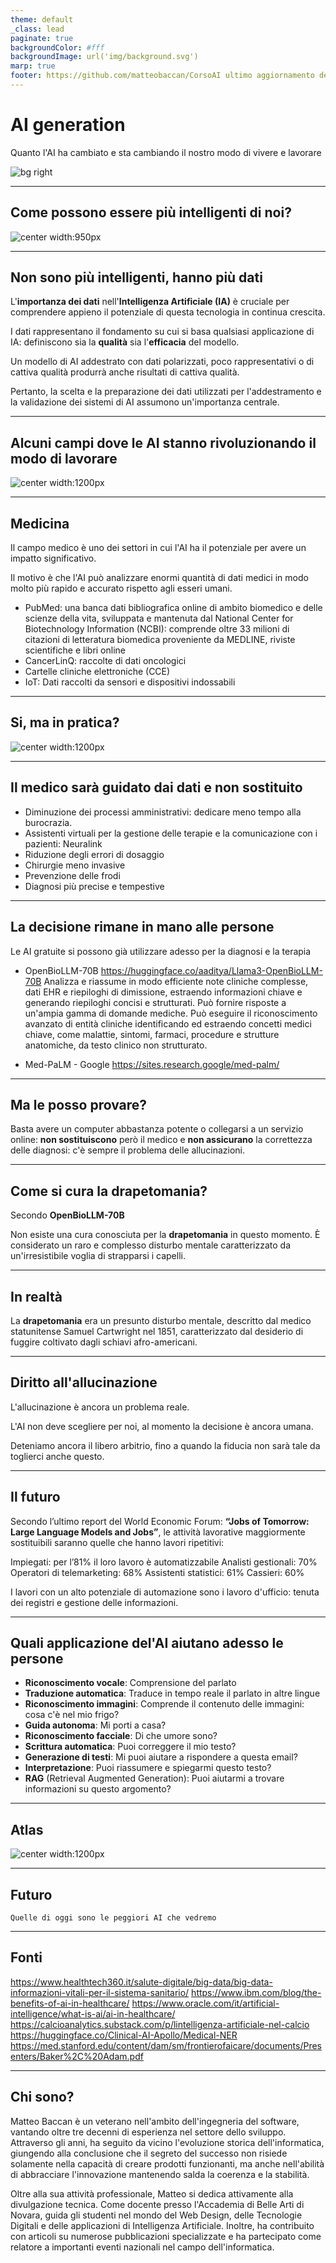 ```yaml
---
theme: default
_class: lead
paginate: true
backgroundColor: #fff
backgroundImage: url('img/background.svg')
marp: true
footer: https://github.com/matteobaccan/CorsoAI ultimo aggiornamento del %date% %time%
---
```


# AI generation

Quanto l'AI ha cambiato e sta cambiando il nostro modo di vivere e lavorare

![bg right](img/matteo-baccan.jpg)

<!-- _paginate: false -->
<!-- _footer: "" -->
<!-- style: "
img[alt~='center'] {
  display: block;
  margin: 0 auto;
}
img[alt~='floatleft'] {
  float: left;
  margin: auto;
}
img[alt~='floatright'] {
  float: right;
  margin: auto;
}
h2 {
    color: #e50000;
    position: absolute;
    top: 0px;
    background-color: white;
    width: 100%;
    left: 0;
    padding: 5px 0px 0px 75px;    
    height: 50px;
    border-bottom: 1px solid red;
    margin: 0px;
}
h3 {
    color: #e50000;
}
footer {
    width: 100%;
    left: 5px;
    bottom: 0;
    padding: 10px 0 0px 10px;
    background-color: white;
    height: 50px;
}
section::after {
  content: attr(data-marpit-pagination) ' / ' attr(data-marpit-pagination-total);
}
" -->

---

## Come possono essere più intelligenti di noi?

![center width:950px](img/ai-positive-homersimpson.webp)

---

## Non sono più intelligenti, hanno più dati

L'**importanza dei dati** nell'**Intelligenza Artificiale (IA)** è cruciale per comprendere appieno il potenziale di questa tecnologia in continua crescita.

I dati rappresentano il fondamento su cui si basa qualsiasi applicazione di IA: definiscono sia la **qualità** sia l'**efficacia** del modello.

Un modello di AI addestrato con dati polarizzati, poco rappresentativi o di cattiva qualità produrrà anche risultati di cattiva qualità.

Pertanto, la scelta e la preparazione dei dati utilizzati per l'addestramento e la validazione dei sistemi di AI assumono un'importanza centrale.

---

## Alcuni campi dove le AI stanno rivoluzionando il modo di lavorare

![center width:1200px](img/ai-positive-Ivano-Monzani.jpg)

---

## Medicina

Il campo medico è uno dei settori in cui l'AI ha il potenziale per avere un impatto significativo.

Il motivo è che l'AI può analizzare enormi quantità di dati medici in modo molto più rapido e accurato rispetto agli esseri umani.

- PubMed: una banca dati bibliografica online di ambito biomedico e delle scienze della vita, sviluppata e mantenuta dal National Center for Biotechnology Information (NCBI): comprende oltre 33 milioni di citazioni di letteratura biomedica proveniente da MEDLINE, riviste scientifiche e libri online
- CancerLinQ: raccolte di dati oncologici
- Cartelle cliniche elettroniche (CCE)
- IoT: Dati raccolti da sensori e dispositivi indossabili

---

## Si, ma in pratica?

![center width:1200px](img/ai-positive-Un-sacco-bello-Carlo-Verdone.jpg)

---

## Il medico sarà guidato dai dati e non sostituito

- Diminuzione dei processi amministrativi: dedicare meno tempo alla burocrazia.
- Assistenti virtuali per la gestione delle terapie e la comunicazione con i pazienti: Neuralink
- Riduzione degli errori di dosaggio
- Chirurgie meno invasive
- Prevenzione delle frodi
- Diagnosi più precise e tempestive

---

## La decisione rimane in mano alle persone

Le AI gratuite si possono già utilizzare adesso per la diagnosi e la terapia

- OpenBioLLM-70B
<https://huggingface.co/aaditya/Llama3-OpenBioLLM-70B>
Analizza e riassume in modo efficiente note cliniche complesse, dati EHR e riepiloghi di dimissione, estraendo informazioni chiave e generando riepiloghi concisi e strutturati.
Può fornire risposte a un'ampia gamma di domande mediche.
Può eseguire il riconoscimento avanzato di entità cliniche identificando ed estraendo concetti medici chiave, come malattie, sintomi, farmaci, procedure e strutture anatomiche, da testo clinico non strutturato.

- Med-PaLM - Google
<https://sites.research.google/med-palm/>

---

## Ma le posso provare?

Basta avere un computer abbastanza potente o collegarsi a un servizio online: **non sostituiscono** però il medico e **non assicurano** la correttezza delle diagnosi: c'è sempre il problema delle allucinazioni.

---

## Come si cura la drapetomania?

Secondo **OpenBioLLM-70B**

Non esiste una cura conosciuta per la **drapetomania** in questo momento. È considerato un raro e complesso disturbo mentale caratterizzato da un'irresistibile voglia di strapparsi i capelli.

---

## In realtà

La **drapetomania** era un presunto disturbo mentale, descritto dal medico statunitense Samuel Cartwright nel 1851, caratterizzato dal desiderio di fuggire coltivato dagli schiavi afro-americani.

---

## Diritto all'allucinazione

L'allucinazione è ancora un problema reale.

L'AI non deve scegliere per noi, al momento la decisione è ancora umana.

Deteniamo ancora il libero arbitrio, fino a quando la fiducia non sarà tale da toglierci anche questo.

---

## Il futuro

Secondo l’ultimo report del World Economic Forum: **“Jobs of Tomorrow: Large Language Models and Jobs”**, le attività lavorative maggiormente sostituibili saranno quelle che hanno lavori ripetitivi:

Impiegati: per l’81% il loro lavoro è automatizzabile
Analisti gestionali: 70%
Operatori di telemarketing: 68%
Assistenti statistici: 61%
Cassieri: 60%

I lavori con un alto potenziale di automazione sono i lavoro d'ufficio: tenuta dei registri e gestione delle informazioni.

---

## Quali applicazione del'AI aiutano adesso le persone

- **Riconoscimento vocale**: Comprensione del parlato
- **Traduzione automatica**: Traduce in tempo reale il parlato in altre lingue
- **Riconoscimento immagini**: Comprende il contenuto delle immagini: cosa c'è nel mio frigo?
- **Guida autonoma**: Mi porti a casa?
- **Riconoscimento facciale**: Di che umore sono?
- **Scrittura automatica**: Puoi correggere il mio testo?
- **Generazione di testi**: Mi puoi aiutare a rispondere a questa email?
- **Interpretazione**: Puoi riassumere e spiegarmi questo testo?
- **RAG** (Retrieval Augmented Generation): Puoi aiutarmi a trovare informazioni su questo argomento?

---

## Atlas

![center width:1200px](img/ai-positive-Atlas_(film_2024).png)

---

## Futuro

```text
Quelle di oggi sono le peggiori AI che vedremo
```

---

## Fonti

<https://www.healthtech360.it/salute-digitale/big-data/big-data-informazioni-vitali-per-il-sistema-sanitario/>
<https://www.ibm.com/blog/the-benefits-of-ai-in-healthcare/>
<https://www.oracle.com/it/artificial-intelligence/what-is-ai/ai-in-healthcare/>
<https://calcioanalytics.substack.com/p/lintelligenza-artificiale-nel-calcio>
<https://huggingface.co/Clinical-AI-Apollo/Medical-NER>
<https://med.stanford.edu/content/dam/sm/frontierofaicare/documents/Presenters/Baker%2C%20Adam.pdf>

---

## Chi sono?

Matteo Baccan è un veterano nell'ambito dell'ingegneria del software, vantando oltre tre decenni di esperienza nel settore dello sviluppo. Attraverso gli anni, ha seguito da vicino l'evoluzione storica dell'informatica, giungendo alla conclusione che il segreto del successo non risiede solamente nella capacità di creare prodotti funzionanti, ma anche nell'abilità di abbracciare l'innovazione mantenendo salda la coerenza e la stabilità.

Oltre alla sua attività professionale, Matteo si dedica attivamente alla divulgazione tecnica. Come docente presso l'Accademia di Belle Arti di Novara, guida gli studenti nel mondo del Web Design, delle Tecnologie Digitali e delle applicazioni di Intelligenza Artificiale. Inoltre, ha contribuito con articoli su numerose pubblicazioni specializzate e ha partecipato come relatore a importanti eventi nazionali nel campo dell'informatica.
